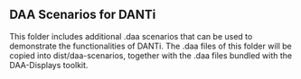 ## DAA Scenarios for DANTi
This folder includes additional .daa scenarios that can be used to demonstrate the functionalities of DANTi.
The .daa files of this folder will be copied into dist/daa-scenarios, together with the .daa files bundled with the DAA-Displays toolkit. 